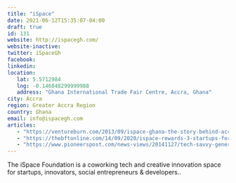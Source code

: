 ```yaml
---
title: "iSpace"
date: 2021-06-12T15:35:07-04:00
draft: true
id: 131
website: http://ispacegh.com/
website-inactive: 
twitter: iSpaceGh
facebook: 
linkedin: 
location: 
   lat: 5.5712984
   lng: -0.146848299999988
   address: "Ghana International Trade Fair Centre, Accra, Ghana"
city: Accra
region: Greater Accra Region
country: Ghana
email: info@ispacegh.com
articles:
   - "https://ventureburn.com/2013/09/ispace-ghana-the-story-behind-accras-newest-innovation-centre-and-tech-hub/"
   - "https://thebftonline.com/14/09/2020/ispace-rewards-3-startups-for-excelling-at-accra-spintex-startup-summit-hub/"
   - "https://www.pioneerspost.com/news-views/20141127/tech-savvy-generation-has-ghana-their-fingertips"
---
```

The iSpace Foundation is a coworking tech and creative innovation space for startups, innovators, social entrepreneurs & developers..  
